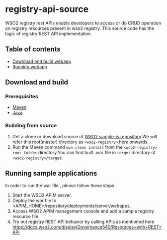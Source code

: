 # registry-api-source

WSO2 registry rest APIs enable developers to access or do CRUD operation on registry resources present in wso2 registry. This source code has the logic of registry REST API implementation.

## Table of contents

- [Download and build webapp](#download-and-build)
- [Running webapp](#running-sample-applications)

## Download and build

### Prerequisites

* [Maven](https://maven.apache.org/download.cgi)
* [Java](http://www.oracle.com/technetwork/java/javase/downloads)

### Building from source

1. Get a clone or download source of [WSO2 sample-is repository](https://github.com/Puja-Gitlab/wso2-resgistry-restAPI).We will refer this root(master) directory as `<wso2-registry>` here onwards.
2. Run the Maven command `mvn clean install` from the `<wso2-registry> root folder` directory.You can find built .war file in `target` directory of `<wso2-registry>/target`.

## Running sample applications
 
In order to run the war file , please follow these steps 
 
1. Start the WSO2 APIM server. 
2. Deploy the war file to <APIM_HOME>/repository/deployments/server/webapps.
3. Access WSO2 APIM management console and add a sample registry resource file.
5. Try out registry REST API behavior by calling APIs as mentioned here https://docs.wso2.com/display/Governance540/Resources+with+REST+API
